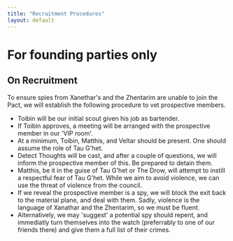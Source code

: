 ```yaml
---
title: "Recruitment Procedures"
layout: default
---
```


# For founding parties only

## On Recruitment

To ensure spies from Xanethar's and the Zhentarim are unable to join the Pact, we will establish the following procedure to vet prospective members.

- Toibin will be our initial scout given his job as bartender.
- If Toibin approves, a meeting will be arranged with the prospective member in our 'VIP room'.
- At a minimum, Toibin, Matthis, and Veltar should be present. One should assume the role of Tau G'het.
- Detect Thoughts will be cast, and after a couple of questions, we will inform the prospective member of this. Be prepared to detain them.
- Matthis, be it in the guise of Tau G'het or The Drow, will attempt to instill a respectful fear of Tau G'het. While we aim to avoid violence, we can use the threat of violence from the council.
- If we reveal the prospective member is a spy, we will block the exit back to the material plane, and deal with them. Sadly, violence is the language of Xanathar and the Zhentarim, so we must be fluent.
- Alternatively, we may 'suggest' a potential spy should repent, and immediatly turn themselves into the watch (preferrably to one of our friends there) and give them a full list of their crimes.
